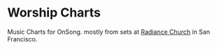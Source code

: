 # Worship Charts

Music Charts for OnSong. mostly from sets at [Radiance Church](http://www.radiancesf.org/) in San Francisco.
